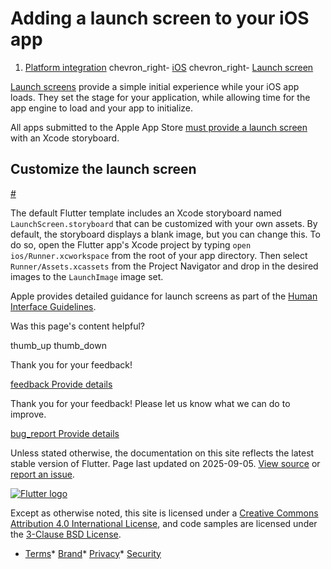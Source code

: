 Adding a launch screen to your iOS app
======================================

1. [Platform integration](/platform-integration) chevron\_right- [iOS](/platform-integration/ios) chevron\_right- [Launch screen](/platform-integration/ios/launch-screen)

[Launch screens](https://developer.apple.com/design/human-interface-guidelines/launching#Launch-screens) provide a simple initial experience while your iOS app loads. They set the stage for your application, while allowing time for the app engine to load and your app to initialize.

All apps submitted to the Apple App Store [must provide a launch screen](https://developer.apple.com/documentation/xcode/specifying-your-apps-launch-screen) with an Xcode storyboard.

Customize the launch screen
---------------------------

[#](#customize-the-launch-screen)

The default Flutter template includes an Xcode storyboard named `LaunchScreen.storyboard` that can be customized with your own assets. By default, the storyboard displays a blank image, but you can change this. To do so, open the Flutter app's Xcode project by typing `open ios/Runner.xcworkspace` from the root of your app directory. Then select `Runner/Assets.xcassets` from the Project Navigator and drop in the desired images to the `LaunchImage` image set.

Apple provides detailed guidance for launch screens as part of the [Human Interface Guidelines](https://developer.apple.com/design/human-interface-guidelines/patterns/launching#launch-screens).

Was this page's content helpful?

thumb\_up thumb\_down

Thank you for your feedback!

 [feedback Provide details](https://github.com/flutter/website/issues/new?template=1_page_issue.yml&&page-url=https://docs.flutter.dev/platform-integration/ios/launch-screen/&page-source=https://github.com/flutter/website/tree/main/src/content/platform-integration/ios/launch-screen.md)

Thank you for your feedback! Please let us know what we can do to improve.

 [bug\_report Provide details](https://github.com/flutter/website/issues/new?template=1_page_issue.yml&&page-url=https://docs.flutter.dev/platform-integration/ios/launch-screen/&page-source=https://github.com/flutter/website/tree/main/src/content/platform-integration/ios/launch-screen.md)

Unless stated otherwise, the documentation on this site reflects the latest stable version of Flutter. Page last updated on 2025-09-05. [View source](https://github.com/flutter/website/tree/main/src/content/platform-integration/ios/launch-screen.md) or [report an issue](https://github.com/flutter/website/issues/new?template=1_page_issue.yml&&page-url=https://docs.flutter.dev/platform-integration/ios/launch-screen/&page-source=https://github.com/flutter/website/tree/main/src/content/platform-integration/ios/launch-screen.md "Report an issue with this page").

[![Flutter logo](/assets/images/branding/flutter/logo+text/horizontal/white.svg)](https://flutter.dev)

Except as otherwise noted, this site is licensed under a [Creative Commons Attribution 4.0 International License](https://creativecommons.org/licenses/by/4.0/), and code samples are licensed under the [3-Clause BSD License](https://opensource.org/licenses/BSD-3-Clause).

* [Terms](/tos "Terms of use")* [Brand](/brand "Brand usage guidelines")* [Privacy](https://policies.google.com/privacy "Privacy policy")* [Security](/security "Security philosophy and practices")

   